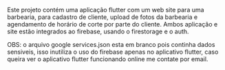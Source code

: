 Este projeto contém uma aplicação flutter com um web site para uma barbearia, para cadastro de cliente, upload de fotos da barbearia e agendamento de horário de corte por parte do cliente. Ambos aplicação e site estão integrados ao firebase, usando o firestorage e o auth.

OBS: o arquivo google services.json esta em branco pois continha dados sensiveis, isso inutiliza o uso do firebase apenas no aplicativo flutter, caso queira ver o aplicativo flutter funcionando online me contate por email.
